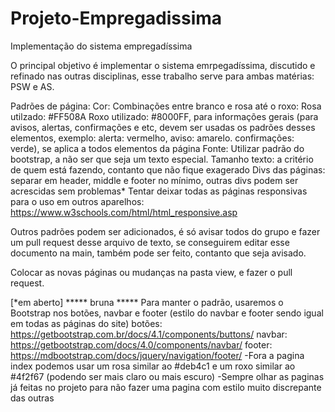 # Projeto-Empregadissima
Implementação do sistema empregadíssima

O principal objetivo é implementar o sistema emrpegadíssima, discutido e refinado nas outras disciplinas, esse trabalho serve para ambas matérias: PSW e AS.

Padrões de página:
Cor: Combinações entre branco e rosa até o roxo: Rosa utilzado: #FF508A Roxo utilizado: #8000FF, para informações gerais (para avisos, alertas, confirmações e etc, devem ser
usadas os padrões desses elementos, exemplo: alerta: vermelho, aviso: amarelo. confirmações: verde), se aplica a todos elementos da página
Fonte: Utilizar padrão do bootstrap, a não ser que seja um texto especial.
    Tamanho texto: a critério de quem está fazendo, contanto que não fique exagerado
Divs das páginas: separar em header, middle e footer no mínimo, outras divs podem ser acrescidas sem problemas*
Tentar deixar todas as páginas responsivas para o uso em outros aparelhos: https://www.w3schools.com/html/html_responsive.asp

Outros padrões podem ser adicionados, é só avisar todos do grupo e fazer um pull request desse arquivo de texto, se conseguirem editar esse documento na main, também pode ser
feito, contanto que seja avisado.

Colocar as novas páginas ou mudanças na pasta view, e fazer o pull request.

[*em aberto]
***** bruna *****
Para manter o padrão, usaremos o Bootstrap nos botões, navbar e footer (estilo do navbar e footer sendo igual em todas as páginas do site)
	botões: https://getbootstrap.com.br/docs/4.1/components/buttons/
	navbar: https://getbootstrap.com/docs/4.0/components/navbar/
	footer: https://mdbootstrap.com/docs/jquery/navigation/footer/
-Fora a pagina index podemos usar um rosa similar ao #deb4c1 e um roxo similar ao #4f2f67 (podendo ser mais claro ou mais escuro)
-Sempre olhar as paginas já feitas no projeto para não fazer uma pagina com estilo muito discrepante das outras
